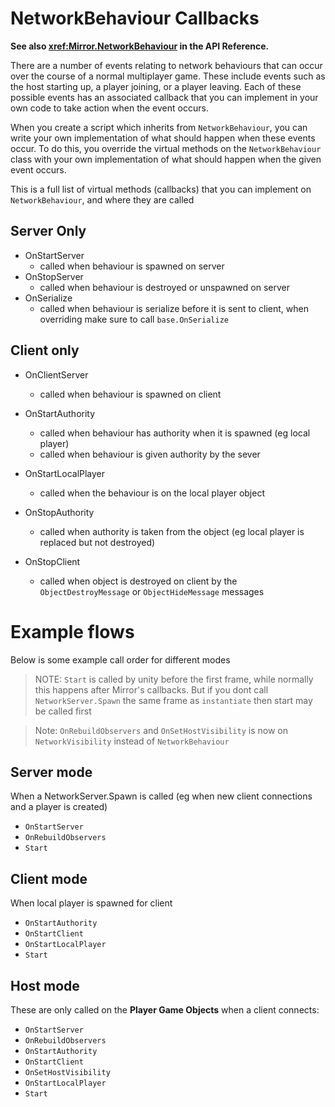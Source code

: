 # NetworkBehaviour Callbacks

**See also <xref:Mirror.NetworkBehaviour> in the API Reference.**

There are a number of events relating to network behaviours that can occur over the course of a normal multiplayer game. These include events such as the host starting up, a player joining, or a player leaving. Each of these possible events has an associated callback that you can implement in your own code to take action when the event occurs.

When you create a script which inherits from `NetworkBehaviour`, you can write your own implementation of what should happen when these events occur. To do this, you override the virtual methods on the `NetworkBehaviour` class with your own implementation of what should happen when the given event occurs.

This is a full list of virtual methods (callbacks) that you can implement on `NetworkBehaviour`, and where they are called

## Server Only

- OnStartServer
    - called when behaviour is spawned on server
- OnStopServer
    - called when behaviour is destroyed or unspawned on server
- OnSerialize
    - called when behaviour is serialize before it is sent to client, when overriding make sure to call `base.OnSerialize`

## Client only

- OnClientServer
    - called when behaviour is spawned on client 
- OnStartAuthority
    - called when behaviour has authority when it is spawned (eg local player)
    - called when behaviour is given authority by the sever
- OnStartLocalPlayer
    - called when the behaviour is on the local player object

- OnStopAuthority
    - called when authority is taken from the object (eg local player is replaced but not destroyed)
- OnStopClient
    - called when object is destroyed on client by the `ObjectDestroyMessage` or `ObjectHideMessage` messages


# Example flows 

Below is some example call order for different modes

> NOTE: `Start` is called by unity before the first frame, while normally this happens after Mirror's callbacks. But if you dont call ` NetworkServer.Spawn` the same frame as `instantiate` then start may be called first

> Note: `OnRebuildObservers` and `OnSetHostVisibility` is now on `NetworkVisibility` instead of `NetworkBehaviour`

## Server mode

When a NetworkServer.Spawn is called (eg when new client connections and a player is created)
-   `OnStartServer`
-   `OnRebuildObservers`
-   `Start`

## Client mode

When local player is spawned for client
-   `OnStartAuthority`
-   `OnStartClient`
-   `OnStartLocalPlayer`
-   `Start`

## Host mode

These are only called on the **Player Game Objects** when a client connects:
-   `OnStartServer`
-   `OnRebuildObservers`
-   `OnStartAuthority`
-   `OnStartClient`
-   `OnSetHostVisibility`
-   `OnStartLocalPlayer`
-   `Start` 
